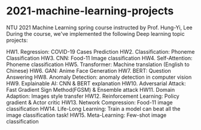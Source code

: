 # 2021-machine-learning-projects
NTU 2021 Machine Learning spring course instructed by Prof. Hung-Yi, Lee
During the course, we've implemented the following Deep learning topic projects:

HW1. Regression: COVID-19 Cases Prediction
HW2. Classification: Phoneme Classification
HW3. CNN: Food-11 Image classification
HW4. Self-Attention: Phoneme classification 
HW5. Transformer: Machine translation (English to Chinese)
HW6. GAN: Anime Face Generation
HW7. BERT: Question Answering
HW8. Anomaly Detection: anomaly detection in computer vision 
HW9. Explainable AI: CNN & BERT explanation
HW10. Adversarial Attack:  Fast Gradient Sign Method(FGSM) & Ensemble attack
HW11. Domain Adaption: Images style transfer
HW12. Reinforcement Learning: Policy gradient & Actor critic
HW13. Network Compression: Food-11 image classification
HW14. Life-Long Learning: Train a model can beat all the image classification task!
HW15. Meta-Learning: Few-shot image classification
